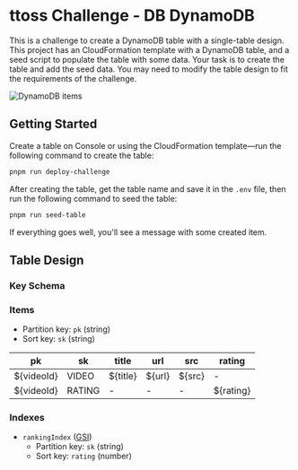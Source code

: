 # ttoss Challenge - DB DynamoDB

This is a challenge to create a DynamoDB table with a single-table design. This project has an CloudFormation template with a DynamoDB table, and a seed script to populate the table with some data. Your task is to create the table and add the seed data. You may need to modify the table design to fit the requirements of the challenge.

![DynamoDB items](./images/dynamodb-items.png)

## Getting Started

Create a table on Console or using the CloudFormation template—run the following command to create the table:

```bash
pnpm run deploy-challenge
```

After creating the table, get the table name and save it in the `.env` file, then run the following command to seed the table:

```bash
pnpm run seed-table
```

If everything goes well, you'll see a message with some created item.

## Table Design

### Key Schema

### Items

- Partition key: `pk` (string)
- Sort key: `sk` (string)

| pk         | sk     | title    | url    | src    | rating    |
| ---------- | ------ | -------- | ------ | ------ | --------- |
| ${videoId} | VIDEO  | ${title} | ${url} | ${src} | -         |
| ${videoId} | RATING | -        | -      | -      | ${rating} |

### Indexes

- `rankingIndex` ([GSI](https://docs.aws.amazon.com/amazondynamodb/latest/developerguide/GSI.html))
  - Partition key: `sk` (string)
  - Sort key: `rating` (number)
